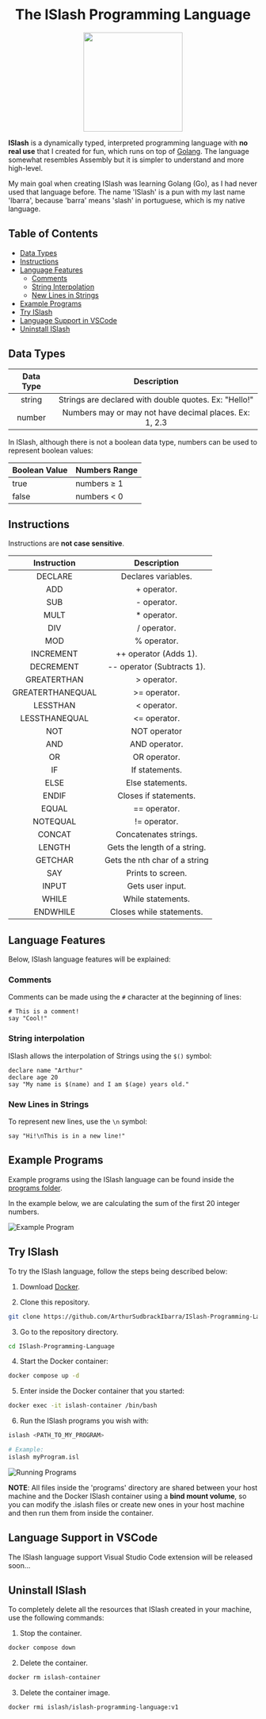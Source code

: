 <h1 align="center">The ISlash Programming Language</h1>

<p align="center">
    <img src="https://raw.githubusercontent.com/ArthurSudbrackIbarra/ISlash-VSCode-Syntax-Highlight/main/icons/islash.svg?token=GHSAT0AAAAAABV3DK3R6XKUJEH3XBS6BWNAYXR2ABQ" width=200px/>
</p>

**ISlash** is a dynamically typed, interpreted programming language with **no real use** that I created for fun, which runs on top of [Golang](https://go.dev/). The language somewhat resembles Assembly but it is simpler to understand and more high-level.

My main goal when creating ISlash was learning Golang (Go), as I had never used that language before. The name 'ISlash' is a pun with my last name 'Ibarra', because 'barra' means 'slash' in portuguese, which is my native language.

## Table of Contents

* [Data Types](#data-types)
* [Instructions](#instructions)
* [Language Features](#language-features)
    * [Comments](#comments)
    * [String Interpolation](#string-interpolation)
    * [New Lines in Strings](#new-lines-in-strings)
* [Example Programs](#example-programs)
* [Try ISlash](#try-islash)
* [Language Support in VSCode](#language-support-in-vscode)
* [Uninstall ISlash](#uninstall-islash)
 
## Data Types

| Data Type |                       Description                      |
|:---------:|:------------------------------------------------------:|
|   string  |  Strings are declared with double quotes. Ex: "Hello!" |
|   number  | Numbers may or may not have decimal places. Ex: 1, 2.3 |

In ISlash, although there is not a boolean data type, numbers can be used to represent boolean values:

| Boolean Value | Numbers Range |
|---------------|---------------|
| true          | numbers ≥ 1   |
| false         | numbers < 0   |

## Instructions

Instructions are **not case sensitive**.

|    Instruction   |          Description          |
|:----------------:|:-----------------------------:|
|      DECLARE     |      Declares variables.      |
|        ADD       |          + operator.          |
|        SUB       |          - operator.          |
|       MULT       |          * operator.          |
|        DIV       |          / operator.          |
|        MOD       |          % operator.          |
|     INCREMENT    |     ++ operator (Adds 1).     |
|     DECREMENT    |   -- operator (Subtracts 1).  |
|    GREATERTHAN   |          > operator.          |
| GREATERTHANEQUAL |          >= operator.         |
|     LESSTHAN     |          < operator.          |
|   LESSTHANEQUAL  |          <= operator.         |
|        NOT       |          NOT operator         |
|        AND       |         AND operator.         |
|        OR        |          OR operator.         |
|        IF        |         If statements.        |
|       ELSE       |        Else statements.       |
|       ENDIF      |     Closes if statements.     |
|       EQUAL      |          == operator.         |
|     NOTEQUAL     |          != operator.         |
|      CONCAT      |     Concatenates strings.     |
|      LENGTH      |  Gets the length of a string. |
|      GETCHAR     | Gets the nth char of a string |
|        SAY       |       Prints to screen.       |
|       INPUT      |        Gets user input.       |
|       WHILE      |       While statements.       |
|     ENDWHILE     |    Closes while statements.   |

## Language Features

Below, ISlash language features will be explained:

### Comments

Comments can be made using the `#` character at the beginning of lines:

```
# This is a comment!
say "Cool!"
```

### String interpolation

ISlash allows the interpolation of Strings using the `$()` symbol:

```
declare name "Arthur"
declare age 20
say "My name is $(name) and I am $(age) years old."
```

### New Lines in Strings

To represent new lines, use the `\n` symbol:

```
say "Hi!\nThis is in a new line!"
```

## Example Programs

Example programs using the ISlash language can be found inside the [programs folder](https://github.com/ArthurSudbrackIbarra/ISlash-Programming-Language/tree/main/programs).

In the example below, we are calculating the sum of the first 20 integer numbers.

![Example Program](https://user-images.githubusercontent.com/69170322/183554138-31cde33d-26c6-4efc-b169-c21e0aa62aa3.png)


## Try ISlash

To try the ISlash language, follow the steps being described below:

1. Download [Docker](https://www.docker.com/products/docker-desktop/).

2. Clone this repository.

```sh
git clone https://github.com/ArthurSudbrackIbarra/ISlash-Programming-Language.git
```

3. Go to the repository directory.

```sh
cd ISlash-Programming-Language
```

4. Start the Docker container:

```sh
docker compose up -d
```

5. Enter inside the Docker container that you started:

```sh
docker exec -it islash-container /bin/bash
```

6. Run the ISlash programs you wish with:

```sh
islash <PATH_TO_MY_PROGRAM>

# Example:
islash myProgram.isl
```

![Running Programs](https://user-images.githubusercontent.com/69170322/183551455-e2b7d46f-7115-4a69-a03a-eafb5b67a323.png)

**NOTE**: All files inside the 'programs' directory are shared between your host machine and the Docker ISlash container using a **bind mount volume**, so you can modify the .islash files or create new ones in your host machine and then run them from inside the container. 

## Language Support in VSCode

The ISlash language support Visual Studio Code extension will be released soon...

## Uninstall ISlash

To completely delete all the resources that ISlash created in your machine, use the following commands:

1. Stop the container.

```sh
docker compose down
```

2. Delete the container.

```sh
docker rm islash-container
```

3. Delete the container image.

```sh
docker rmi islash/islash-programming-language:v1
```